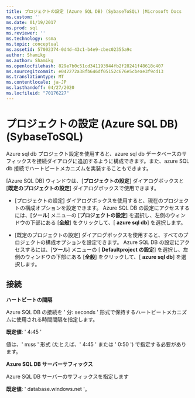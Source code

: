 ```yaml
---
title: プロジェクトの設定 (Azure SQL DB) (SybaseToSQL) |Microsoft Docs
ms.custom: ''
ms.date: 01/19/2017
ms.prod: sql
ms.reviewer: ''
ms.technology: ssma
ms.topic: conceptual
ms.assetid: 57002374-0d4d-43c1-b4e9-cbec02355a9c
author: Shamikg
ms.author: Shamikg
ms.openlocfilehash: 829e7b0c51cd341193944fb2f28241f48618c407
ms.sourcegitcommit: e042272a38fb646df05152c676e5cbeae3f9cd13
ms.translationtype: MT
ms.contentlocale: ja-JP
ms.lasthandoff: 04/27/2020
ms.locfileid: "70176227"
---
```

# <a name="project-settings-azure-sql-db--sybasetosql"></a>プロジェクトの設定 (Azure SQL DB) (SybaseToSQL)
Azure sql db プロジェクト設定を使用すると、azure sql db データベースのサフィックスを接続ダイアログに追加するように構成できます。また、azure SQL db 接続でハートビートメカニズムを実装することもできます。  
  
[Azure SQL DB] ウィンドウは、[**プロジェクトの設定**] ダイアログボックスと [**既定のプロジェクトの設定**] ダイアログボックスで使用できます。  
  
-   [プロジェクトの設定] ダイアログボックスを使用すると、現在のプロジェクトの構成オプションを設定できます。 Azure SQL DB の設定にアクセスするには、[**ツール**] メニューの [**プロジェクトの設定**] を選択し、左側のウィンドウの下部にある [**全般**] をクリックして、[ **azure sql db**] を選択します。  
  
-   [既定のプロジェクトの設定] ダイアログボックスを使用すると、すべてのプロジェクトの構成オプションを設定できます。 Azure SQL DB の設定にアクセスするには、[**ツール**] メニューの [ **Defaultproject の設定**] を選択し、左側のウィンドウの下部にある [**全般**] をクリックして、[ **azure sql db**] を選択します。  
  
## <a name="connectivity"></a>接続  
**ハートビートの間隔**  
  
Azure SQL DB の接続を ' 分: seconds ' 形式で保持するハートビートメカニズムに使用される時間間隔を指定します。  
  
**既定値**: ' 4:45 '  
  
値は、' m:ss ' 形式 (たとえば、' 4:45 ' または ' 0:50 ') で指定する必要があります。  
  
**Azure SQL DB サーバーサフィックス**  
  
Azure SQL DB サーバーのサフィックスを指定します  
  
**既定値**: ' database.windows.net '。  
  
